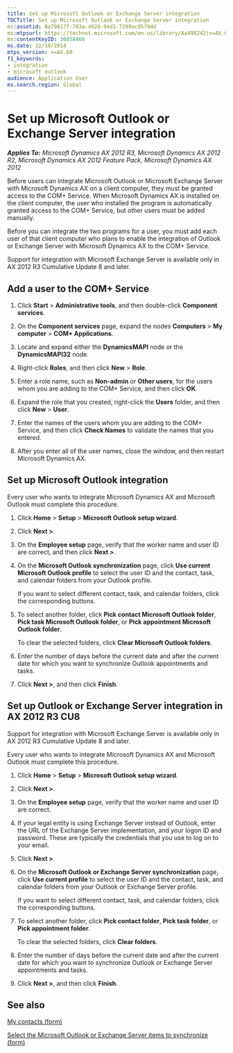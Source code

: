 ```yaml
---
title: Set up Microsoft Outlook or Exchange Server integration
TOCTitle: Set up Microsoft Outlook or Exchange Server integration
ms:assetid: 8a79817f-783a-4928-94d1-7299ac9579dd
ms:mtpsurl: https://technet.microsoft.com/en-us/library/Aa498242(v=AX.60)
ms:contentKeyID: 36058466
ms.date: 12/10/2014
mtps_version: v=AX.60
f1_keywords:
- integration
- microsoft outlook
audience: Application User
ms.search.region: Global
---
```


# Set up Microsoft Outlook or Exchange Server integration 


_**Applies To:** Microsoft Dynamics AX 2012 R3, Microsoft Dynamics AX 2012 R2, Microsoft Dynamics AX 2012 Feature Pack, Microsoft Dynamics AX 2012_

Before users can integrate Microsoft Outlook or Microsoft Exchange Server with Microsoft Dynamics AX on a client computer, they must be granted access to the COM+ Service. When Microsoft Dynamics AX is installed on the client computer, the user who installed the program is automatically granted access to the COM+ Service, but other users must be added manually.

Before you can integrate the two programs for a user, you must add each user of that client computer who plans to enable the integration of Outlook or Exchange Server with Microsoft Dynamics AX to the COM+ Service.

Support for integration with Microsoft Exchange Server is available only in AX 2012 R3 Cumulative Update 8 and later.

## Add a user to the COM+ Service

1.  Click **Start** \> **Administrative tools**, and then double-click **Component services**.

2.  On the **Component services** page, expand the nodes **Computers** \> **My computer** \> **COM+ Applications**.

3.  Locate and expand either the **DynamicsMAPI** node or the **DynamicsMAPI32** node.

4.  Right-click **Roles**, and then click **New** \> **Role**.

5.  Enter a role name, such as **Non-admin** or **Other users**, for the users whom you are adding to the COM+ Service, and then click **OK**.

6.  Expand the role that you created, right-click the **Users** folder, and then click **New** \> **User**.

7.  Enter the names of the users whom you are adding to the COM+ Service, and then click **Check Names** to validate the names that you entered.

8.  After you enter all of the user names, close the window, and then restart Microsoft Dynamics AX.

## Set up Microsoft Outlook integration

Every user who wants to integrate Microsoft Dynamics AX and Microsoft Outlook must complete this procedure.

1.  Click **Home** \> **Setup** \> **Microsoft Outlook setup wizard**.

2.  Click **Next \>**.

3.  On the **Employee setup** page, verify that the worker name and user ID are correct, and then click **Next \>**.

4.  On the **Microsoft Outlook synchronization** page, click **Use current Microsoft Outlook profile** to select the user ID and the contact, task, and calendar folders from your Outlook profile.
    
    If you want to select different contact, task, and calendar folders, click the corresponding buttons.

5.  To select another folder, click **Pick contact Microsoft Outlook folder**, **Pick task Microsoft Outlook folder**, or **Pick appointment Microsoft Outlook folder**.
    
    To clear the selected folders, click **Clear Microsoft Outlook folders**.

6.  Enter the number of days before the current date and after the current date for which you want to synchronize Outlook appointments and tasks.

7.  Click **Next \>**, and then click **Finish**.

## Set up Outlook or Exchange Server integration in AX 2012 R3 CU8

Support for integration with Microsoft Exchange Server is available only in AX 2012 R3 Cumulative Update 8 and later.

Every user who wants to integrate Microsoft Dynamics AX and Microsoft Outlook must complete this procedure.

1.  Click **Home** \> **Setup** \> **Microsoft Outlook setup wizard**.

2.  Click **Next \>**.

3.  On the **Employee setup** page, verify that the worker name and user ID are correct.

4.  If your legal entity is using Exchange Server instead of Outlook, enter the URL of the Exchange Server implementation, and your logon ID and password. These are typically the credentials that you use to log on to your email.

5.  Click **Next \>**.

6.  On the **Microsoft Outlook or Exchange Server synchronization** page, click **Use current profile** to select the user ID and the contact, task, and calendar folders from your Outlook or Exchange Server profile.
    
    If you want to select different contact, task, and calendar folders, click the corresponding buttons.

7.  To select another folder, click **Pick contact folder**, **Pick task folder**, or **Pick appointment folder**.
    
    To clear the selected folders, click **Clear folders**.

8.  Enter the number of days before the current date and after the current date for which you want to synchronize Outlook or Exchange Server appointments and tasks.

9.  Click **Next \>**, and then click **Finish**.

## See also

[My contacts (form)](https://technet.microsoft.com/en-us/library/aa554281\(v=ax.60\))

[Select the Microsoft Outlook or Exchange Server items to synchronize (form)](https://technet.microsoft.com/en-us/library/aa598437\(v=ax.60\))

  


